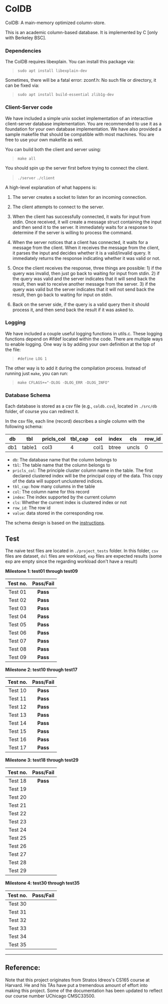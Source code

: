 # ColDB #

ColDB: A main-memory optimized column-store. 

This is an academic column-based database. It is implemented by C [only with Berkeley BSC].

### Dependencies ###

The ColDB requires libexplain. You can install this package via:

> `sudo apt install libexplain-dev`

Sometimes, there will be a fatal error: zconf.h: No such file or directory, it can be fixed via:

> `sudo apt install build-essential zlib1g-dev`

### Client-Server code ###

We have included a simple unix socket implementation of an interactive client-server database implementation. You are recommended to use it as a foundation for your own database implementation. We have also provided a sample makefile that should be compatible with most machines. You are free to use your own makefile as well.

You can build both the client and server using:

> `make all`

You should spin up the server first before trying to connect the client.

> `./server`
> `./client`

A high-level explanation of what happens is:

1. The server creates a socket to listen for an incoming connection.

2. The client attempts to connect to the server.

3. When the client has successfully connected, it waits for input from stdin. Once received, it will create a message struct containing the input and then send it to the server.  It immediately waits for a response to determine if the server is willing to process the command.

4. When the server notices that a client has connected, it waits for a message from the client.  When it receives the message from the client, it parses the input and decides whether it is a valid/invalid query. It immediately returns the response indicating whether it was valid or not.

5. Once the client receives the response, three things are possible: 1) if the query was invalid, then just go back to waiting for input from stdin. 2) if the query was valid and the server indicates that it will send back the result, then wait to receive another message from the server. 3) if the query was valid but the server indicates that it will not send back the result, then go back to waiting for input on stdin.

6. Back on the server side, if the query is a valid query then it should process it, and then send back the result if it was asked to.

### Logging ###

We have included a couple useful logging functions in utils.c. These logging functions depend on #ifdef located within the code. There are multiple ways to enable logging. One way is by adding your own definition at the top of the file:

> `#define LOG 1`

The other way is to add it during the compilation process. Instead of running just `make`, you can run:

> `make CFLAGS+="-DLOG -DLOG_ERR -DLOG_INFO"`

### Database Schema ###

Each database is stored as a csv file (e.g., `coldb.csv`), located in `./src/db` folder, of course you can redirect it. 

In the csv file, each line (record) describes a single column with the following schema: 

| db | tbl | pricls_col | tbl_cap | col | index | cls | row_id | value | ... |
|---|---|---|---|---|---|---|---|---|---|
| db1 | table1 | col3 | 4 | col1 | btree | uncls | 0 | 192 | ... |

+ `db`: The database name that the column belongs to
+ `tbl`: The table name that the column belongs to
+ `pricls_col`: The principle cluster column name in the table. The first declared clustered index will be the principal copy of the data. This copy of the data will support unclustered indices.
+ `tbl_cap`: how many columns in the table
+ `col`: The column name for this record
+ `index`: The index supported by the current column 
+ `cls`: Whether the current index is clustered index or not
+ `row_id`: The row id
+ `value`: data stored in the corresponding row.


The schema design is based on the [instructions](Instructions.md). 

## Test ## 

The naive test files are located in `./project_tests` folder. In this folder, `csv` files are dataset, `dsl` files are workload, `exp` files are expected results (some exp are empty since the regarding workload don't have a result) 

**Milestone 1: test01 through test09**

| Test no. | Pass/Fail |
|:-----:|:-----:|
| Test 01 | **Pass** |
| Test 02 | **Pass** |
| Test 03 | **Pass** |
| Test 04 | **Pass** |
| Test 05 | **Pass** |
| Test 06 | **Pass** |
| Test 07 | **Pass** |
| Test 08 | **Pass** |
| Test 09 | **Pass** |

**Milestone 2: test10 through test17**

| Test no. | Pass/Fail |
|:-----:|:-----:|
| Test 10 | **Pass** |
| Test 11 | **Pass** |
| Test 12 | **Pass** |
| Test 13 | **Pass** |
| Test 14 | **Pass** |
| Test 15 | **Pass** |
| Test 16 | **Pass** |
| Test 17 | **Pass** |

**Milestone 3: test18 through test29**

| Test no. | Pass/Fail |
|:-----:|:-----:|
| Test 18 | **Pass** |
| Test 19 |  |
| Test 20 |  |
| Test 21 |  |
| Test 22 |  |
| Test 23 |  |
| Test 24 |  |
| Test 25 |  |
| Test 26 |  |
| Test 27 |  |
| Test 28 |  |
| Test 29 |  |

**Milestone 4: test30 through test35**

| Test no. | Pass/Fail |
|:-----:|:-----:|
| Test 30 |  |
| Test 31 |  |
| Test 32 |  |
| Test 33 |  |
| Test 34 |  |
| Test 35 |  |

---------

Reference:
---
Note that this project originates from Stratos Idreos's CS165 course at Harvard. He and his TAs have put a tremendous amount of effort into making this project. Some of the documentation has been updated to reflect our course number UChicago CMSC33500. 
